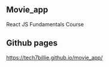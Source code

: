 ## Movie_app

React JS Fundamentals Course 


## Github pages
https://tech7billie.github.io/movie_app/
